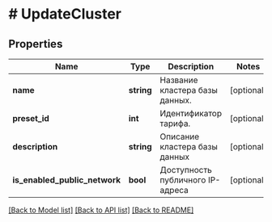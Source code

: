 # # UpdateCluster

## Properties

Name | Type | Description | Notes
------------ | ------------- | ------------- | -------------
**name** | **string** | Название кластера базы данных. | [optional]
**preset_id** | **int** | Идентификатор тарифа. | [optional]
**description** | **string** | Описание кластера базы данных | [optional]
**is_enabled_public_network** | **bool** | Доступность публичного IP-адреса | [optional]

[[Back to Model list]](../../README.md#models) [[Back to API list]](../../README.md#endpoints) [[Back to README]](../../README.md)
